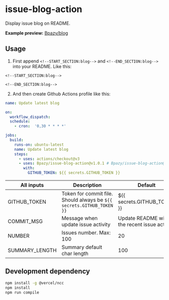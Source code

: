 # issue-blog-action
Display issue blog on README.

**Example preview:** [Bpazy/blog](https://github.com/Bpazy/blog)

## Usage
1. First append `<!--START_SECTION:blog-->` and `<!--END_SECTION:blog-->` into your README. Like this:
```
<!--START_SECTION:blog-->

<!--END_SECTION:blog-->
```
2. And then create Github Actions profile like this:
```yaml
name: Update latest blog

on:
  workflow_dispatch:
  schedule:
    - cron:  '0,30 * * * *'

jobs:
  build:
    runs-on: ubuntu-latest
    name: Update latest blog
    steps:
      - uses: actions/checkout@v3
      - uses: Bpazy/issue-blog-action@v1.0.1 # Bpazy/issue-blog-action@master for beta
        with:
          GITHUB_TOKEN: ${{ secrets.GITHUB_TOKEN }}
```

| All inputs     | Description                                                           | Default                                      |
|----------------|-----------------------------------------------------------------------|----------------------------------------------|
| GITHUB_TOKEN   | Token for commit file. Should always be `${{ secrets.GITHUB_TOKEN }}` | ${{ secrets.GITHUB_TOKEN }}                  |
| COMMIT_MSG     | Message when update issue activity                                    | Update README with the recent issue activity |
| NUMBER         | Issues number. Max: 100                                               | 20                                           |
| SUMMARY_LENGTH | Summary default char length                                           | 100                                          |

## Development dependency

```sh
npm install -g @vercel/ncc
npm install
npm run compile
```
